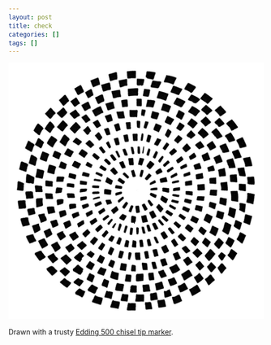 ```yaml
---
layout: post
title: check
categories: []
tags: []
---
```


[![alt](/assets/img/blog/2018/check-1200w.jpg)](/assets/img/blog/2018/check-1200w.jpg)

Drawn with a trusty [Edding 500 chisel tip marker](http://blackisbeautiful.ca/portfolios/edding-500-metal-body/).